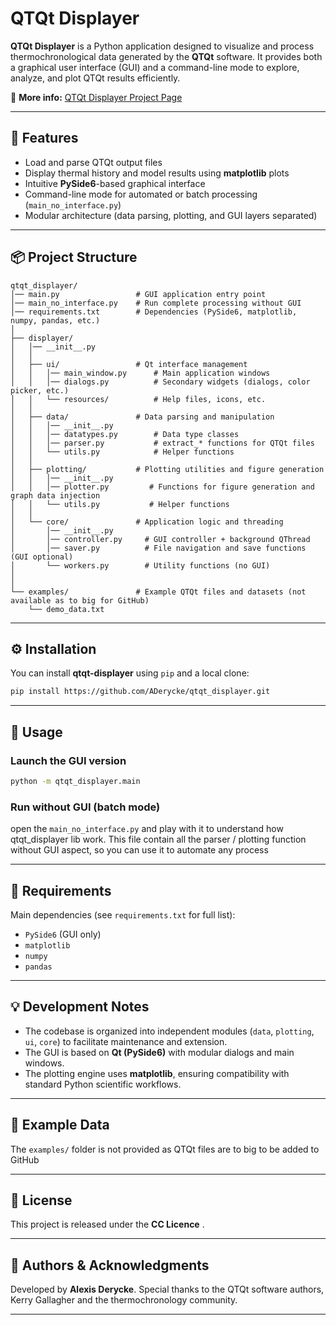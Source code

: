 # QTQt Displayer

**QTQt Displayer** is a Python application designed to visualize and process thermochronological data generated by the **QTQt** software.
It provides both a graphical user interface (GUI) and a command-line mode to explore, analyze, and plot QTQt results efficiently.

🔗 **More info:** [QTQt Displayer Project Page](https://deryckehub.ovh/fr/thermochronologie/qtqt-displayer-2/)

---

## 🧩 Features

* Load and parse QTQt output files
* Display thermal history and model results using **matplotlib** plots
* Intuitive **PySide6**-based graphical interface
* Command-line mode for automated or batch processing (`main_no_interface.py`)
* Modular architecture (data parsing, plotting, and GUI layers separated)

---

## 📦 Project Structure

```
qtqt_displayer/
│── main.py                 # GUI application entry point
│── main_no_interface.py    # Run complete processing without GUI
│── requirements.txt        # Dependencies (PySide6, matplotlib, numpy, pandas, etc.)
│
├── displayer/
│   │── __init__.py
│   │
│   ├── ui/                 # Qt interface management
│   │   │── main_window.py      # Main application windows
│   │   │── dialogs.py          # Secondary widgets (dialogs, color picker, etc.)
│   │   └── resources/          # Help files, icons, etc.
│   │
│   ├── data/               # Data parsing and manipulation
│   │   │── __init__.py
│   │   │── datatypes.py        # Data type classes
│   │   │── parser.py           # extract_* functions for QTQt files
│   │   └── utils.py            # Helper functions
│   │
│   ├── plotting/           # Plotting utilities and figure generation
│   │   │── __init__.py
│   │   │── plotter.py         # Functions for figure generation and graph data injection
│   │   └── utils.py           # Helper functions
│   │
│   └── core/               # Application logic and threading
│       │── __init__.py
│       │── controller.py     # GUI controller + background QThread
│       │── saver.py          # File navigation and save functions (GUI optional)
│       └── workers.py        # Utility functions (no GUI)
│
│
└── examples/               # Example QTQt files and datasets (not available as to big for GitHub)
    └── demo_data.txt
```

---

## ⚙️ Installation

You can install **qtqt-displayer** using `pip` and a local clone:

```bash
pip install https://github.com/ADerycke/qtqt_displayer.git
```

---

## 🚀 Usage

### Launch the GUI version

```bash
python -m qtqt_displayer.main
```

### Run without GUI (batch mode)

open the `main_no_interface.py` and play with it to understand how qtqt_displayer lib work. 
This file contain all the parser / plotting function without GUI aspect, so you can use it to automate any process

---

## 🧠 Requirements

Main dependencies (see `requirements.txt` for full list):

* `PySide6` (GUI only)
* `matplotlib`
* `numpy`
* `pandas`

---

## 💡 Development Notes

* The codebase is organized into independent modules (`data`, `plotting`, `ui`, `core`) to facilitate maintenance and extension.
* The GUI is based on **Qt (PySide6)** with modular dialogs and main windows.
* The plotting engine uses **matplotlib**, ensuring compatibility with standard Python scientific workflows.

---

## 🧰 Example Data

The `examples/` folder is not provided as QTQt files are to big to be added to GitHub

---

## 📄 License

This project is released under the **CC Licence** .

---

## 👥 Authors & Acknowledgments

Developed by **Alexis Derycke**.
Special thanks to the QTQt software authors, Kerry Gallagher and the thermochronology community.

---
